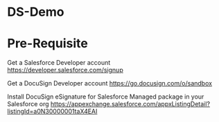 # DS-Demo

# Pre-Requisite

Get a Salesforce Developer account https://developer.salesforce.com/signup

Get a DocuSign Developer account https://go.docusign.com/o/sandbox

Install DocuSign eSignature for Salesforce Managed package in your Salesforce org https://appexchange.salesforce.com/appxListingDetail?listingId=a0N30000001taX4EAI

